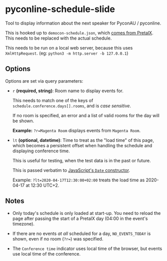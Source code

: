 # pyconline-schedule-slide

Tool to display information about the next speaker for PyconAU / pyconline.

This is hooked up to `democon-schedule.json`, which [comes from PretalX][pretalx-schedule].  This needs to be replaced with the actual schedule.

This needs to be run on a local web server, because this uses `XmlHttpRequest`. (eg: `python3 -m http.server -b 127.0.0.1`)

## Options

Options are set via query parameters:

* `r` **(required, string)**: Room name to display events for.

  This needs to match one of the keys of `schedule.conference.days[].rooms`, and is _case sensitive_.

  If no room is specified, an error and a list of valid rooms for the day will be shown.

  **Example:** `?r=Magenta Room` displays events from `Magenta Room`.

* `lt` **(optional, datetime)**: Time to treat as the "load time" of this page, which becomes a persistent offset when handling the schedule and displaying conference time.

  This is useful for testing, when the test data is in the past or future.

  This is passed verbatim to [JavaScript's `Date` constructor][date].

  Example: `?lt=2020-04-17T12:30:00+02:00` treats the load time as 2020-04-17 at 12:30 UTC+2.

## Notes

* Only today's schedule is only loaded at start-up. You need to reload the page after passing the start of a PretalX day (04:00 in the event's timezone).

* If there are no events _at all_ scheduled for a day, `NO_EVENTS_TODAY` is shown, even if no room (`?r=`) was specified.

* The `Conference time` indicator uses local time of the browser, but events use local time of the conference.

[date]: https://developer.mozilla.org/en-US/docs/Web/JavaScript/Reference/Global_Objects/Date/Date
[pretalx-schedule]: https://pretalx.com/democon/schedule/export/schedule.json
